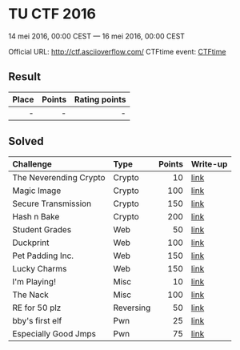 # TU CTF 2016
14 mei 2016, 00:00 CEST — 16 mei 2016, 00:00 CEST

Official URL: http://ctf.asciioverflow.com/
CTFtime event: [CTFtime](https://ctftime.org/event/312)

## Result
| Place | Points | Rating points |
|------:|-------:|--------------:|
| - | - | - |

## Solved
| Challenge | Type | Points | Write-up     |
|:----------|:-----|-------:|:-------------|
| The Neverending Crypto | Crypto | 10 | [link](crypto/theneverendingcrypto) |
| Magic Image | Crypto | 100 | [link](crypto/magicimage) |
| Secure Transmission | Crypto | 150 | [link](crypto/securetransmission) |
| Hash n Bake | Crypto | 200 | [link](crypto/hashnbake) |
| Student Grades | Web | 50 | [link](web/studentgrades) |
| Duckprint | Web | 100 | [link](web/DuckPrint) |
| Pet Padding Inc. | Web | 150 | [link](web/PetPaddingInc) |
| Lucky Charms | Web | 150 | [link](web/LuckyCharms) |
| I'm Playing! | Misc | 10 | [link](misc/implaying) |
| The Nack | Misc | 100 | [link](misc/thenack) |
| RE for 50 plz | Reversing | 50 | [link](re/refor50plz) |
| bby's first elf | Pwn | 25 | [link](pwn/bbysfirstelf) |
| Especially Good Jmps | Pwn | 75 | [link](pwn/especiallygoodjmps) |
